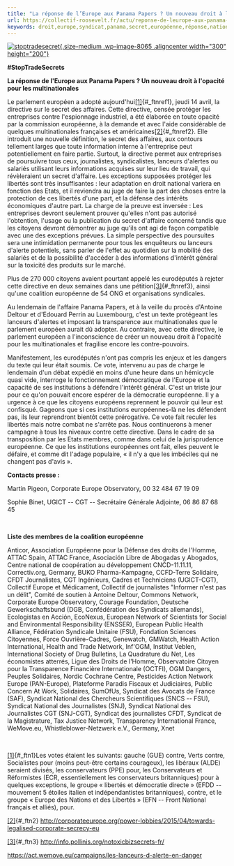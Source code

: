 ```yaml
---
title: "La réponse de l’Europe aux Panama Papers ? Un nouveau droit à l’opacité pour les multinationales"
url: https://collectif-roosevelt.fr/actu/reponse-de-leurope-aux-panama-papers-nouveau-droit-a-lopacite-multinationales/
keywords: droit,europe,syndicat,panama,secret,européenne,réponse,national,directive,libertés,parlement,multinationales,papers,lopacité,journalistes,network,leurope
---
```

[![stoptradesecret](https://collectif-roosevelt.fr/wp-content/uploads/2016/04/stoptradesecret-300x200.png){.size-medium .wp-image-8065 .aligncenter width="300" height="200"}](https://collectif-roosevelt.fr/wp-content/uploads/2016/04/stoptradesecret.png)

**\#StopTradeSecrets**

**La réponse de l'Europe aux Panama Papers ? Un nouveau droit à l'opacité pour les multinationales**

Le parlement européen a adopté aujourd'hui[\[1\]](#_ftn1){#_ftnref1}, jeudi 14 avril, la directive sur le secret des affaires. Cette directive, censée protéger les entreprises contre l'espionnage industriel, a été élaborée en toute opacité par la commission européenne, à la demande et avec l'aide considérable de quelques multinationales françaises et américaines[\[2\]](#_ftn2){#_ftnref2}. Elle introduit une nouvelle définition, le secret des affaires, aux contours tellement larges que toute information interne à l'entreprise peut potentiellement en faire partie. Surtout, la directive permet aux entreprises de poursuivre tous ceux, journalistes, syndicalistes, lanceurs d'alertes ou salariés utilisant leurs informations acquises sur leur lieu de travail, qui révèleraient un secret d'affaire. Les exceptions supposées protéger les libertés sont très insuffisantes : leur adaptation en droit national variera en fonction des Etats, et il reviendra au juge de faire la part des choses entre la protection de ces libertés d'une part, et la défense des intérêts économiques d'autre part. La charge de la preuve est inversée : Les entreprises devront seulement prouver qu'elles n'ont pas autorisé l'obtention, l'usage ou la publication du secret d'affaire concerné tandis que les citoyens devront démontrer au juge qu'ils ont agi de façon compatible avec une des exceptions prévues. La simple perspective des poursuites sera une intimidation permanente pour tous les enquêteurs ou lanceurs d'alerte potentiels, sans parler de l'effet au quotidien sur la mobilité des salariés et de la possibilité d'accéder à des informations d'intérêt général sur la toxicité des produits sur le marché.

Plus de 270 000 citoyens avaient pourtant appelé les eurodéputés à rejeter cette directive en deux semaines dans une pétition[\[3\]](#_ftn3){#_ftnref3}, ainsi qu'une coalition européenne de 54 ONG et organisations syndicales.

Au lendemain de l'affaire Panama Papers, et à la veille du procès d'Antoine Deltour et d'Edouard Perrin au Luxembourg, c'est un texte protégeant les lanceurs d'alertes et imposant la transparence aux multinationales que le parlement européen aurait dû adopter. Au contraire, avec cette directive, le parlement européen a l'inconscience de créer un nouveau droit à l'opacité pour les multinationales et fragilise encore les contre-pouvoirs.

Manifestement, les eurodéputés n'ont pas compris les enjeux et les dangers du texte qui leur était soumis. Ce vote, intervenu au pas de charge le lendemain d'un débat expédié en moins d'une heure dans un hémicycle quasi vide, interroge le fonctionnement démocratique de l'Europe et la capacité de ses institutions à défendre l'intérêt général. C'est un triste jour pour ce qu'on pouvait encore espérer de la démocratie européenne. Il y a urgence à ce que les citoyens européens reprennent le pouvoir qui leur est confisqué. Gageons que si ces institutions européennes-là ne les défendent pas, ils leur reprendront bientôt cette prérogative. Ce vote fait reculer les libertés mais notre combat ne s'arrête pas. Nous continuerons à mener campagne à tous les niveaux contre cette directive. Dans le cadre de sa transposition par les Etats membres, comme dans celui de la jurisprudence européenne. Ce que les institutions européennes ont fait, elles peuvent le défaire, et comme dit l'adage populaire, « il n'y a que les imbéciles qui ne changent pas d'avis ».

**Contacts presse :**

Martin Pigeon, Corporate Europe Observatory, 00 32 484 67 19 09

Sophie Binet, UGICT -- CGT -- Secrétaire Générale Adjointe, 06 86 87 68 45

 

**Liste des membres de la coalition européenne**

Anticor, Association Européenne pour la Défense des droits de l'Homme, ATTAC Spain, ATTAC France, Asociación Libre de Abogadas y Abogados, Centre national de coopération au développement CNCD-11.11.11, Correctiv.org, Germany, BUKO Pharma-Kampagne, CCFD-Terre Solidaire, CFDT Journalistes, CGT Ingénieurs, Cadres et Techniciens (UGICT-CGT), Collectif Europe et Médicament, Collectif de journalistes "Informer n'est pas un délit", Comité de soutien à Antoine Deltour, Commons Network, Corporate Europe Observatory, Courage Foundation, Deutsche Gewerkschaftsbund (DGB, Confédération des Syndicats allemands), Ecologistas en Acción, EcoNexus, European Network of Scientists for Social and Environmental Responsibility (ENSSER), European Public Health Alliance, Fédération Syndicale Unitaire (FSU), Fondation Sciences Citoyennes, Force Ouvrière-Cadres, Genewatch, GMWatch, Health Action International, Health and Trade Network, Inf'OGM, Institut Veblen, International Society of Drug Bulletins, La Quadrature du Net, Les économistes atterrés, Ligue des Droits de l'Homme, Observatoire Citoyen pour la Transparence Financière Internationale (OCTFI), OGM Dangers, Peuples Solidaires, Nordic Cochrane Centre, Pesticides Action Network Europe (PAN-Europe), Plateforme Paradis Fiscaux et Judiciaires, Public Concern At Work, Solidaires, SumOfUs, Syndicat des Avocats de France (SAF), Syndicat National des Chercheurs Scientifiques (SNCS -- FSU), Syndicat National des Journalistes (SNJ), Syndicat National des Journalistes CGT (SNJ-CGT), Syndicat des journalistes CFDT, Syndicat de la Magistrature, Tax Justice Network, Transparency International France, WeMove.eu, Whistleblower-Netzwerk e.V., Germany, Xnet

 

[\[1\]](#_ftnref1){#_ftn1}Les votes étaient les suivants: gauche (GUE) contre, Verts contre, Socialistes pour (moins peut-être certains courageux), les libéraux (ALDE) seraient divisés, les conservateurs (PPE) pour, les Conservateurs et Réformistes (ECR, essentiellement les conservateurs britanniques) pour à quelques exceptions, le groupe « libertés et démocratie directe » (EFDD -- mouvement 5 étoiles italien et indépendantistes britanniques), contre, et le groupe « Europe des Nations et des Libertés » (EFN -- Front National français et alliés), pour.

[\[2\]](#_ftnref2){#_ftn2} http://corporateeurope.org/power-lobbies/2015/04/towards-legalised-corporate-secrecy-eu

[\[3\]](#_ftnref3){#_ftn3} <http://info.pollinis.org/notoxicbizsecrets-fr/>

<https://act.wemove.eu/campaigns/les-lanceurs-d-alerte-en-danger>

 
